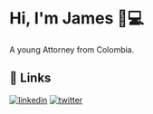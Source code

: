 # Hi, I'm James 👋:computer:

A young Attorney from Colombia.

## 🔗 Links
[![linkedin](https://img.shields.io/badge/linkedin-0A66C2?style=for-the-badge&logo=linkedin&logoColor=white)](https://www.linkedin.com/in/codingjames/)
[![twitter](https://img.shields.io/badge/twitter-1DA1F2?style=for-the-badge&logo=twitter&logoColor=white)](https://twitter.com/codingjames)
